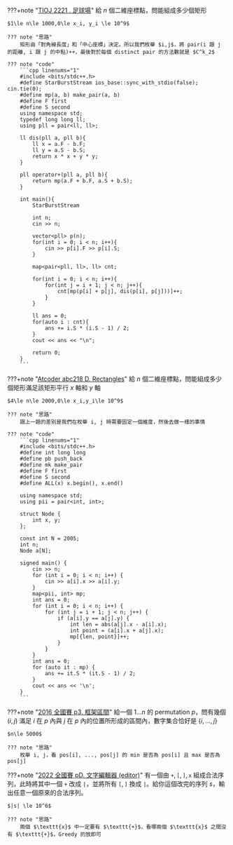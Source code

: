 ???+note "[TIOJ  2221 . 足球場](https://tioj.ck.tp.edu.tw/problems/2221)"
	給 $n$ 個二維座標點，問能組成多少個矩形
	
	$1\le n\le 1000,0\le x_i, y_i \le 10^9$
	
	??? note "思路"
		矩形由「對角線長度」和「中心座標」決定。所以我們枚舉 $i,j$，將 pair(i 跟 j 的距離, i 跟 j 的中點)++，最後對於每個 distinct pair 的方法數就是 $C^k_2$
		
	??? note "code"
		```cpp linenums="1"
		#include <bits/stdc++.h>
	    #define StarBurstStream ios_base::sync_with_stdio(false); cin.tie(0);
	    #define mp(a, b) make_pair(a, b)
	    #define F first
	    #define S second
	    using namespace std;
	    typedef long long ll;
	    using pll = pair<ll, ll>;
	
	    ll dis(pll a, pll b){
	        ll x = a.F - b.F;
	        ll y = a.S - b.S;
	        return x * x + y * y;
	    }
	
	    pll operator+(pll a, pll b){
	        return mp(a.F + b.F, a.S + b.S);
	    }
	
	    int main(){
	        StarBurstStream
	
	        int n;
	        cin >> n;
	
	        vector<pll> p(n);
	        for(int i = 0; i < n; i++){
	            cin >> p[i].F >> p[i].S;
	        }
	
	        map<pair<pll, ll>, ll> cnt;
	
	        for(int i = 0; i < n; i++){
	            for(int j = i + 1; j < n; j++){
	                cnt[mp(p[i] + p[j], dis(p[i], p[j]))]++;
	            }
	        }
	
	        ll ans = 0;
	        for(auto i : cnt){
	            ans += i.S * (i.S - 1) / 2;
	        }
	        cout << ans << "\n";
	
	        return 0;
	    }
	    ```

???+note "[Atcoder abc218 D. Rectangles](https://atcoder.jp/contests/abc218/tasks/abc218_d)"
	給 $n$ 個二維座標點，問能組成多少個矩形滿足該矩形平行 $x$ 軸和 $y$ 軸
	
	$4\le n\le 2000,0\le x_i,y_i\le 10^9$
	
	??? note "思路"
		跟上一題的差別是我們在枚舉 i, j 時需要固定一個維度，然後去做一樣的事情
		
	??? note "code"
		```cpp linenums="1"
		#include <bits/stdc++.h>
	    #define int long long
	    #define pb push_back
	    #define mk make_pair
	    #define F first
	    #define S second
	    #define ALL(x) x.begin(), x.end()
	
	    using namespace std;
	    using pii = pair<int, int>;
	
	    struct Node {
	        int x, y;
	    };
	
	    const int N = 2005;
	    int n;
	    Node a[N];
	
	    signed main() {
	        cin >> n;
	        for (int i = 0; i < n; i++) {
	            cin >> a[i].x >> a[i].y;
	        }
	        map<pii, int> mp;
	        int ans = 0;
	        for (int i = 0; i < n; i++) {
	            for (int j = i + 1; j < n; j++) {
	                if (a[i].y == a[j].y) {
	                    int len = abs(a[j].x - a[i].x);
	                    int point = (a[i].x + a[j].x);
	                    mp[{len, point}]++;
	                }
	            }
	        }
	        int ans = 0;
	        for (auto it : mp) {
	            ans += it.S * (it.S - 1) / 2;
	        }
	        cout << ans << '\n';
	    } 
	    ```
	    
???+note "[2016 全國賽 p3. 框架區間](https://tioj.ck.tp.edu.tw/problems/1913)"
	給一個 $1 \ldots n$ 的 permutation $p$，問有幾個 $(i,j)$ 滿足 $i$ 在 $p$ 內與 $j$ 在 $p$ 內的位置所形成的區間內，數字集合恰好是 $\{ i,\ldots ,j \}$
	
	$n\le 5000$
	
	??? note "思路"
		枚舉 i, j，看 pos[i], ..., pos[j] 的 min 是否為 pos[i] 且 max 是否為 pos[j]
	
???+note "[2022 全國賽 pD. 文字編輯器 (editor)](https://nhspc2022.twpca.org/release/problems/problems.pdf#page=11)"
	有一個由 $\texttt{+}, \texttt{[}, \texttt{]}, \texttt{x}$ 組成合法序列，此時將其中一個 $\texttt{+}$ 改成 $\texttt{|}$，並將所有 $\texttt{[}, \texttt{]}$ 換成 $\texttt{|}$。給你這個改完的序列 $s$，輸出任意一個原來的合法序列。
	
	$|s| \le 10^6$
	
	??? note "思路"
		兩個 $\texttt{x}$ 中一定要有 $\texttt{+}$，看哪兩個 $\texttt{x}$ 之間沒有 $\texttt{+}$，Greedy 的放即可